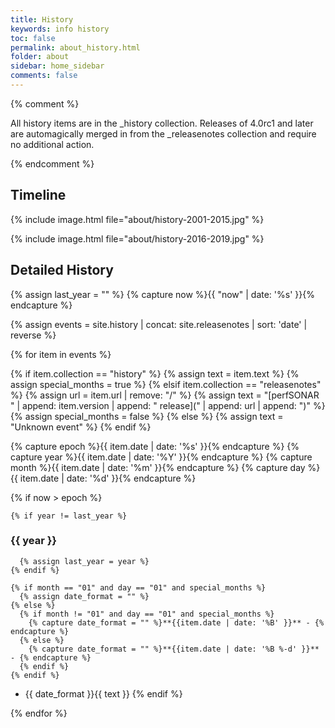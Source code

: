 ```yaml
---
title: History
keywords: info history
toc: false
permalink: about_history.html
folder: about
sidebar: home_sidebar
comments: false
---
```

{% comment %}

All history items are in the _history collection.  Releases of 4.0rc1
and later are automagically merged in from the _releasenotes
collection and require no additional action.

{% endcomment %}



## Timeline

{% include image.html file="about/history-2001-2015.jpg" %}

{% include image.html file="about/history-2016-2019.jpg" %}



## Detailed History

{% assign last_year = "" %}
{% capture now %}{{ "now" | date: '%s' }}{% endcapture %}

{% assign events = site.history | concat: site.releasenotes | sort: 'date' | reverse %}

{% for item in events %}

  {% if item.collection == "history" %}
    {% assign text = item.text %}
    {% assign special_months = true %}
  {% elsif item.collection == "releasenotes" %}
    {% assign url = item.url | remove: "/" %}
    {% assign text = "[perfSONAR " | append: item.version | append: " release](" | append: url | append: ")" %}
    {% assign special_months = false %}
  {% else %}
    {% assign text = "Unknown event" %}
  {% endif %}  


  {% capture epoch %}{{ item.date | date: '%s' }}{% endcapture %}
  {% capture year %}{{ item.date | date: '%Y' }}{% endcapture %}
  {% capture month %}{{ item.date | date: '%m' }}{% endcapture %}
  {% capture day %}{{ item.date | date: '%d' }}{% endcapture %}

  {% if now > epoch %}

    {% if year != last_year %}
### {{ year }}
      {% assign last_year = year %}
    {% endif %}

    {% if month == "01" and day == "01" and special_months %}
      {% assign date_format = "" %}
    {% else %}
      {% if month != "01" and day == "01" and special_months %}
        {% capture date_format = "" %}**{{item.date | date: '%B' }}** - {% endcapture %}
      {% else %}
        {% capture date_format = "" %}**{{item.date | date: '%B %-d' }}** - {% endcapture %}
      {% endif %}
    {% endif %}
 * {{ date_format }}{{ text }}
  {% endif %}

{% endfor %}
